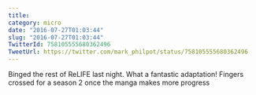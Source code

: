 ```yaml
---
title: 
category: micro
date: "2016-07-27T01:03:44"
slug: "2016-07-27T01:03:44"
TwitterId: 758105555680362496
TweetUrl: https://twitter.com/mark_philpot/status/758105555680362496
---
```


Binged the rest of ReLIFE last night. What a fantastic adaptation! Fingers
crossed for a season 2 once the manga makes more progress
